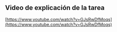 ## Video de explicación de la tarea
[https://www.youtube.com/watch?v=GJsRwDfMoqs](https://www.youtube.com/watch?v=GJsRwDfMoqs)
